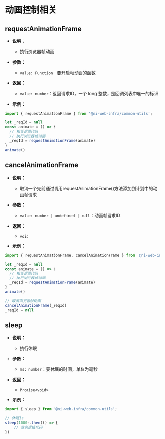 # 动画控制相关

## requestAnimationFrame
- **说明：**
  - 执行浏览器帧动画
- **参数：**
  - `value: Function`：要开启帧动画的函数
- **返回：**
  - `value: number`：返回请求ID，一个 long 整数，是回调列表中唯一的标识

- **示例：**

```js
import { requestAnimationFrame } from '@ni-web-infra/common-utils';

let _reqId = null
const animate = () => {
  // 相关逻辑代码
  // 执行浏览器帧动画
  _reqId = requestAnimationFrame(animate)
}
animate()
```

## cancelAnimationFrame
- **说明：**
  - 取消一个先前通过调用requestAnimationFrame()方法添加到计划中的动画帧请求
- **参数：**
  - `value: number | undefined | null`：动画帧请求ID
- **返回：**
  - `void`

- **示例：**

```js
import { requestAnimationFrame, cancelAnimationFrame } from '@ni-web-infra/common-utils';

let _reqId = null
const animate = () => {
  // 相关逻辑代码
  // 执行浏览器帧动画
  _reqId = requestAnimationFrame(animate)
}
animate()

// 取消浏览器帧动画
cancelAnimationFrame(_reqId)
_reqId = null
```

## sleep
- **说明：**
  - 执行休眠
- **参数：**
  - `ms: number`：要休眠的时间，单位为毫秒
- **返回：**
  - `Promise<void>`

- **示例：**

```js
import { sleep } from '@ni-web-infra/common-utils';

// 休眠1s
sleep(1000).then(() => {
    // 业务逻辑代码
})
```
